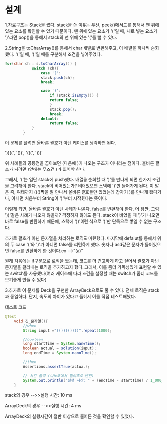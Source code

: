 설계
=============
1.자료구조는 Stack을 썼다. stack을 쓴 이유는 우선, peek()메서드를 통해서 맨 위에 있는 요소를 확인할 수 있기 때문이다. 맨 위에 있는 요소가 '('일 때, 새로 넣는 요소가 ')'라면 pop()을 통해서 stack의 맨 위에 있는 '('를 뺄 수 있다. 

2.String을 toCharArray()를 통해서 char 배열로 변환해주고, 이 배열을 하나씩 순회했다. '('일 때, ')'일 때를 구분해서 조건을 넣어주었다.


```java
for(char ch : s.toCharArray()) {
            switch (ch){
                case '(':
                stack.push(ch);
                break;

                case ')':
                    if (stack.isEmpty()) {
                    return false;
                    }
                    stack.pop();
                    break;
                default:
                    return false;
            }
        }
```
이 문제를 풀려면 올바른 괄호가 아닌 케이스를 생각하면 된다.

'))((', '())', '(((', ')))'

위 사례들의 공통점을 꼽아보면 (다음에 )가 나오는 구조가 아니라는 점이다. 
올바른 괄호가 되려면 )앞에는 무조건 (가 있어야 한다.

그래서, '('는 일단 stack에 push했다. 배열을 순회할 때 ')'를 만나게 되면 한가지 조건을 고려해야 한다. stack이 비어있는가? 비어있으면 스택에 ')'만 들어가게 된다. 이 말은 즉, 여태까지 ()()짝을 잘 만나서 올바른 괄호들만 있었는데 갑자기 )를 만나게 됐다거나, 아니면 처음부터 String이 ')'부터 시작했다는 뜻이다. 

이렇게 되면, 올바른 괄호가 아닌 사례가 나온다. false를 반환해야 한다. 어 잠깐, 그럼 '))'같은 사례가 나오지 않을까? 걱정하지 않아도 된다. stack이 비었을 때 ')'가 나오면 바로 false를 반환하기 때문에, 스택에 '))'이런 식으로 ')'만 단독으로 쌓일 수 없는 구조다.

추가로 괄호가 아닌 문자열을 처리하는 로직도 마련했다. 마지막에 defalut를 통해서 위의 두 case '('와 ')'가 아니면 false를 리턴하게 했다. 숫자나 asd같은 문자가 들어있으면 false를 반환하게 한 것이다.ex -->"(a)"

원래 처음에는 if구문으로 로직을 짰는데, 코드를 더 견고하게 하고 싶어서 괄호가 아닌 문자열을 걸러내는 로직을 추가하고자 했다. 그래서, 이를 좀더 가독성있게 표현할 수 있는 switch를 사용했다(여러 케이스에 따라 조건을 설정할 때는 switch가 좀더 코드를 보기좋게 만들 수 있다)

3.추가로 이 문제를 Deck을 구현한 ArrayDeck으로도 풀 수 있다. 전체 로직은 stack과 동일하다. 단지, 속도의 차이가 있다고 들어서 이를 직접 테스트해봤다.

테스트 코드
```java
@Test
    void 긴_문자열(){
        //when
        String input ="(())(())()".repeat(1000);

        //boolean
        long startTime = System.nanoTime();
        boolean actual = solution(input);
        long endTime = System.nanoTime();

        //then
        Assertions.assertTrue(actual);

        // 시간 출력 (나노초에서 밀리초로 변환)
        System.out.println("실행 시간: " + (endTime - startTime) / 1_000_000 + " ms");
    }
```

stack의 경우 
-->>실행 시간: 10 ms

ArrayDeck의 경우 
-->>실행 시간: 4 ms

ArrayDeck의 실행시간이 절반 이상으로 줄어든 것을 확인할 수 있었다.
